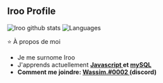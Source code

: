 ## Iroo Profile

![Iroo github stats](https://github-readme-stats.vercel.app/api?username=sasa-cdc&show_icons=true&theme=dracula)
![Languages](https://github-readme-stats.vercel.app/api/top-langs/?username=sasa-cdc&layout=compact&title_color=fff&text_color=ffffff&bg_color=#000100&hide_border=true)

 ⭐ À propos de moi
-  Je me surnome Iroo
-  J'apprends actuellement <a href="https://developer.mozilla.org/fr/docs/Web/JavaScript" target="_blank">  <b>Javascript<b/>  </a> et <a href="https://developer.mozilla.org/en-US/docs/Glossary/SQL" target="_blank"> <b>mySQL<b/> </a>
-  Comment me joindre: <a href="https://discord.gg/RcPEHjAE" target="_blank"> Wassim.#0002 </a> (discord)




